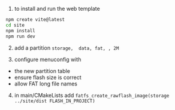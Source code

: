 1. to install and run the web template

```bash
npm create vite@latest
cd site
npm install
npm run dev
```

2. add a partition `storage,  data, fat, , 2M `

3. configure menuconfig with

- the new partition table
- ensure flash size is correct
- allow FAT long file names

4. in main/CMakeLists add
   `fatfs_create_rawflash_image(storage ../site/dist FLASH_IN_PROJECT)`
